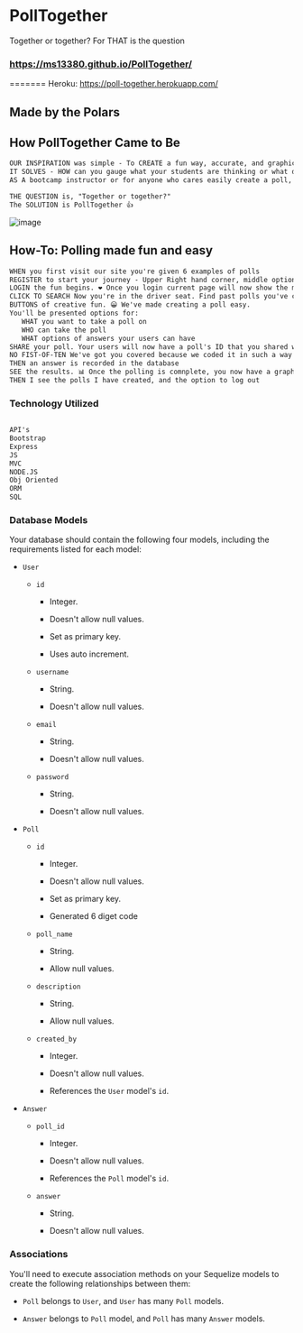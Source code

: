 # PollTogether
Together or together? For THAT is the question
### https://ms13380.github.io/PollTogether/
=======
Heroku: https://poll-together.herokuapp.com/
## Made by the Polars

## How PollTogether Came to Be

```md
OUR INSPIRATION was simple - To CREATE a fun way, accurate, and graphically-appealing way to get your "Fist-of-Five"!
IT SOLVES - HOW can you gauge what your students are thinking or what do they want to do instantly? 🤔
AS A bootcamp instructor or for anyone who cares easily create a poll, PollTogether is here for you!

THE QUESTION is, "Together or together?" 
The SOLUTION is PollTogether 👍
```
![image](https://user-images.githubusercontent.com/103905661/185743118-751bf828-f95e-4e09-8ab9-a10704058d2c.png)

## How-To: Polling made fun and easy

```md
WHEN you first visit our site you're given 6 examples of polls
REGISTER to start your journey - Upper Right hand corner, middle option, click to register 
LOGIN the fun begins. ❤️ Once you login current page will now show the most recent polls
CLICK TO SEARCH Now you're in the driver seat. Find past polls you've conducted to see the results or use the polls again
BUTTONS of creative fun. 😀 We've made creating a poll easy. 
You'll be presented options for:
   WHAT you want to take a poll on
   WHO can take the poll
   WHAT options of answers your users can have
SHARE your poll. Your users will now have a poll's ID that you shared with them so they can answer
NO FIST-OF-TEN We've got you covered because we coded it in such a way that your user can only answer once per their credentials
THEN an answer is recorded in the database
SEE the results. 📊 Once the polling is comnplete, you now have a graphical representation of what your users chose
THEN I see the polls I have created, and the option to log out

```
### Technology Utilized

```md

API's
Bootstrap
Express
JS
MVC
NODE.JS
Obj Oriented
ORM
SQL
```


### Database Models

Your database should contain the following four models, including the requirements listed for each model:

* `User`

  * `id`

    * Integer.
  
    * Doesn't allow null values.
  
    * Set as primary key.
  
    * Uses auto increment.

  * `username`
  
    * String.
  
    * Doesn't allow null values.

  * `email`
  
    * String.
  
    * Doesn't allow null values.

  * `password`
  
    * String.
  
    * Doesn't allow null values.

* `Poll`

  * `id`
  
    * Integer.
  
    * Doesn't allow null values.
  
    * Set as primary key.
  
    * Generated 6 diget code

  * `poll_name`
  
    * String.
  
    * Allow null values.

  * `description`
  
    * String.
  
    * Allow null values.

  * `created_by`
  
    * Integer.
  
    * Doesn't allow null values.
  
    * References the `User` model's `id`.

* `Answer`

  * `poll_id`
  
    * Integer.
  
    * Doesn't allow null values.

    * References the `Poll` model's `id`.

  * `answer`
  
    * String.

    * Doesn't allow null values.


### Associations

You'll need to execute association methods on your Sequelize models to create the following relationships between them:

* `Poll` belongs to `User`, and `User` has many `Poll` models.

* `Answer` belongs to `Poll` model, and `Poll` has many `Answer` models.
